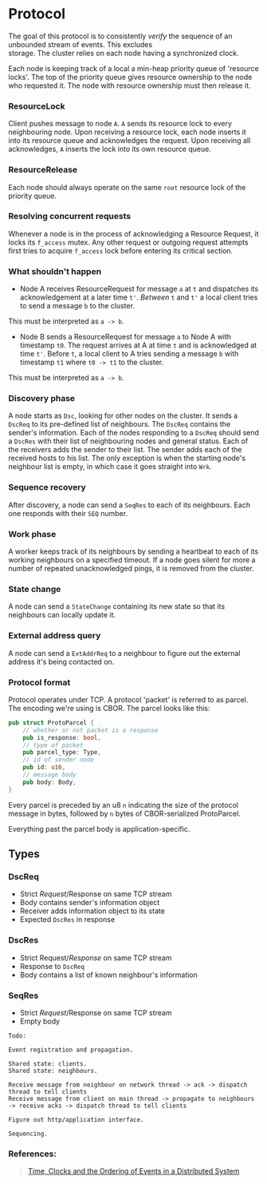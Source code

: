 # Protocol
The goal of this protocol is to consistently _verify_ the sequence of an unbounded stream of events. This excludes    
storage. The cluster relies on each node having a synchronized clock. 

Each node is keeping track of a local a min-heap priority queue of 'resource locks'. The top of the priority queue gives 
resource ownership to the node who requested it. The node with resource ownership must then release it.

### ResourceLock
Client pushes message to node `A`. `A` sends its resource lock to every neighbouring node. 
Upon receiving a resource lock, each node inserts it into its resource queue and acknowledges the request.
Upon receiving all acknowledges, `A` inserts the lock into its own resource queue.  

### ResourceRelease
Each node should always operate on the same `root` resource lock of the priority queue. 

### Resolving concurrent requests
Whenever a node is in the process of acknowledging a Resource Request, it locks its `f_access` mutex. Any other request
or outgoing request attempts first tries to acquire `f_access` lock before entering its critical section.  

### What shouldn't happen
* Node A receives ResourceRequest for message `a` at `t` and dispatches its acknowledgement at a later time `t'`. 
*Between* `t` and `t'` a local client tries to send a message `b` to the cluster.    

This must be interpreted as `a -> b`.

* Node B sends a ResourceRequest for message `a` to Node A with timestamp `t0`. The request arrives at A at time `t`
and is acknowledged at time `t'`. Before `t`, a local client to A tries sending a message `b` with timestamp `t1` where
`t0 -> t1` to the cluster.

This must be interpreted as `a -> b`.
### Discovery phase  
A node starts as `Dsc`, looking for other nodes on the cluster. It sends a `DscReq` to its pre-defined 
list of neighbours. The `DscReq` contains the sender's information. Each of the nodes responding to a `DscReq` 
should send a `DscRes` with their list of neighbouring nodes and general status. Each of the receivers adds the sender 
to their list. The sender adds each of the received hosts to his list. The only exception is when the starting 
node's neighbour list is empty, in which case it goes straight into `Wrk`.

### Sequence recovery
After discovery, a node can send a `SeqRes` to each of its neighbours. Each one responds with their `SEQ` number.

### Work phase
A worker keeps track of its neighbours by sending a heartbeat to each of its working neighbours on a specified timeout. 
If a node goes silent for more a number of repeated unacknowledged pings, it is removed from the cluster.

### State change
A node can send a `StateChange` containing its new state so that its neighbours can locally update it.

### External address query
A node can send a `ExtAddrReq` to a neighbour to figure out the external address it's being contacted on. 

### Protocol format 
Protocol operates under TCP. A protocol 'packet' is referred to as parcel. The encoding we're using is CBOR. 
The parcel looks like this:     
```rust
pub struct ProtoParcel {
    // whether or not packet is a response
    pub is_response: bool,
    // type of packet
    pub parcel_type: Type,
    // id of sender node
    pub id: u16,
    // message body
    pub body: Body,
}
``` 
Every parcel is preceded by an u8 `n` indicating the size of the protocol message in bytes, followed by `n` bytes of CBOR-serialized ProtoParcel. 

Everything past the parcel body is application-specific.

## Types
### DscReq
* Strict *Request*/Response on same TCP stream
* Body contains sender's information object
* Receiver adds information object to its state
* Expected `DscRes` in response

### DscRes
* Strict Request/*Response* on same TCP stream
* Response to `DscReq`
* Body contains a list of known neighbour's information

### SeqRes
* Strict *Request*/Response on same TCP stream
* Empty body 

```
Todo:

Event registration and propagation.

Shared state: clients.
Shared state: neighbours.

Receive message from neighbour on network thread -> ack -> dispatch thread to tell clients
Receive message from client on main thread -> propagate to neighbours -> receive acks -> dispatch thread to tell clients

Figure out http/application interface.

Sequencing.

```

### References:
> [Time, Clocks and the Ordering of Events in a Distributed System][1]

[1]: https://www.microsoft.com/en-us/research/publication/time-clocks-ordering-events-distributed-system/?from=http%3A%2F%2Fresearch.microsoft.com%2Fen-us%2Fum%2Fpeople%2Flamport%2Fpubs%2Ftime-clocks.pdf
